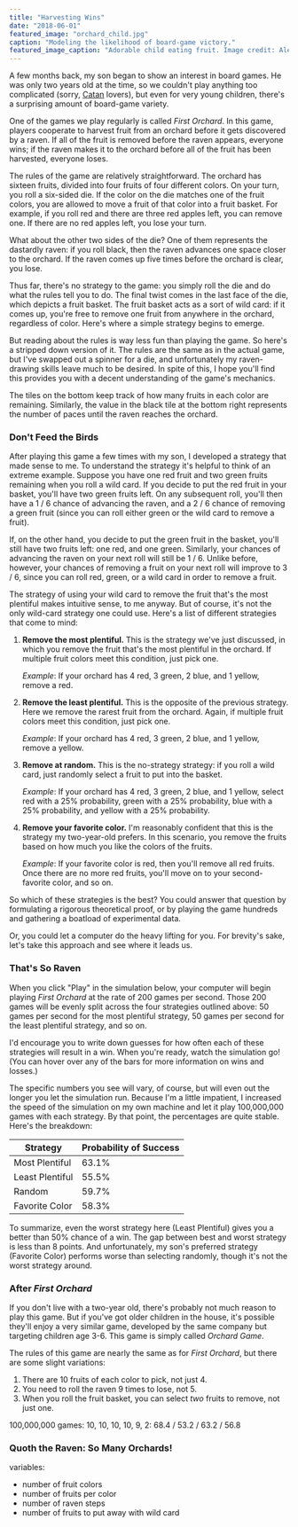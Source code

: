 ```yaml
---
title: "Harvesting Wins"
date: "2018-06-01"
featured_image: "orchard_child.jpg"
caption: "Modeling the likelihood of board-game victory."
featured_image_caption: "Adorable child eating fruit. Image credit: Alexas_Fotos on Pixabay."
---
```


A few months back, my son began to show an interest in board games. He was only two years old at the time, so we couldn't play anything too complicated (sorry, [Catan](https://en.wikipedia.org/wiki/Catan) lovers), but even for very young children, there's a surprising amount of board-game variety.

One of the games we play regularly is called _First Orchard_. In this game, players cooperate to harvest fruit from an orchard before it gets discovered by a raven. If all of the fruit is removed before the raven appears, everyone wins; if the raven makes it to the orchard before all of the fruit has been harvested, everyone loses.

<CaptionedImage caption="Box Art for First Orchard (Source: HABA USA)" width="70%" src="first_orchard.jpg" />

The rules of the game are relatively straightforward. The orchard has sixteen fruits, divided into four fruits of four different colors. On your turn, you roll a six-sided die. If the color on the die matches one of the fruit colors, you are allowed to move a fruit of that color into a fruit basket. For example, if you roll red and there are three red apples left, you can remove one. If there are no red apples left, you lose your turn.

What about the other two sides of the die? One of them represents the dastardly raven: if you roll black, then the raven advances one space closer to the orchard. If the raven comes up five times before the orchard is clear, you lose.

Thus far, there's no strategy to the game: you simply roll the die and do what the rules tell you to do. The final twist comes in the last face of the die, which depicts a fruit basket. The fruit basket acts as a sort of wild card: if it comes up, you're free to remove one fruit from anywhere in the orchard, regardless of color. Here's where a simple strategy begins to emerge.

But reading about the rules is way less fun than playing the game. So here's a stripped down version of it. The rules are the same as in the actual game, but I've swapped out a spinner for a die, and unfortunately my raven-drawing skills leave much to be desired. In spite of this, I hope you'll find this provides you with a decent understanding of the game's mechanics.

The tiles on the bottom keep track of how many fruits in each color are remaining. Similarly, the value in the black tile at the bottom right represents the number of paces until the raven reaches the orchard.

<OrchardGame caption="Figure 1: An online orchard game."/>

### Don't Feed the Birds

After playing this game a few times with my son, I developed a strategy that made sense to me. To understand the strategy it's helpful to think of an extreme example. Suppose you have one red fruit and two green fruits remaining when you roll a wild card. If you decide to put the red fruit in your basket, you'll have two green fruits left. On any subsequent roll, you'll then have a 1 / 6 chance of advancing the raven, and a 2 / 6 chance of removing a green fruit (since you can roll either green or the wild card to remove a fruit).

If, on the other hand, you decide to put the green fruit in the basket, you'll still have two fruits left: one red, and one green. Similarly, your chances of advancing the raven on your next roll will still be 1 / 6. Unlike before, however, your chances of removing a fruit on your next roll will improve to 3 / 6, since you can roll red, green, or a wild card in order to remove a fruit.

The strategy of using your wild card to remove the fruit that's the most plentiful makes intuitive sense, to me anyway. But of course, it's not the only wild-card strategy one could use. Here's a list of different strategies that come to mind:

1.  **Remove the most plentiful.** This is the strategy we've just discussed, in which you remove the fruit that's the most plentiful in the orchard. If multiple fruit colors meet this condition, just pick one.

    _Example_: If your orchard has 4 red, 3 green, 2 blue, and 1 yellow, remove a red.

2.  **Remove the least plentiful.** This is the opposite of the previous strategy. Here we remove the rarest fruit from the orchard. Again, if multiple fruit colors meet this condition, just pick one.

    _Example_: If your orchard has 4 red, 3 green, 2 blue, and 1 yellow, remove a yellow.

3.  **Remove at random.** This is the no-strategy strategy: if you roll a wild card, just randomly select a fruit to put into the basket.

    _Example_: If your orchard has 4 red, 3 green, 2 blue, and 1 yellow, select red with a 25% probability, green with a 25% probability, blue with a 25% probability, and yellow with a 25% probability.

4.  **Remove your favorite color.** I'm reasonably confident that this is the strategy my two-year-old prefers. In this scenario, you remove the fruits based on how much you like the colors of the fruits.

    _Example_: If your favorite color is red, then you'll remove all red fruits. Once there are no more red fruits, you'll move on to your second-favorite color, and so on.

So which of these strategies is the best? You could answer that question by formulating a rigorous theoretical proof, or by playing the game hundreds and gathering a boatload of experimental data.

Or, you could let a computer do the heavy lifting for you. For brevity's sake, let's take this approach and see where it leads us.

### That's So Raven

When you click "Play" in the simulation below, your computer will begin playing _First Orchard_ at the rate of 200 games per second. Those 200 games will be evenly split across the four strategies outlined above: 50 games per second for the most plentiful strategy, 50 games per second for the least plentiful strategy, and so on.

I'd encourage you to write down guesses for how often each of these strategies will result in a win. When you're ready, watch the simulation go! (You can hover over any of the bars for more information on wins and losses.)

<OrchardGameSimulation caption="Figure 2: Simulating multiple playthroughs of First Orchard."/>

The specific numbers you see will vary, of course, but will even out the longer you let the simulation run. Because I'm a little impatient, I increased the speed of the simulation on my own machine and let it play 100,000,000 games with each strategy. By that point, the percentages are quite stable. Here's the breakdown:

| Strategy        | Probability of Success |
| --------------- | ---------------------- |
| Most Plentiful  | 63.1%                  |
| Least Plentiful | 55.5%                  |
| Random          | 59.7%                  |
| Favorite Color  | 58.3%                  |

To summarize, even the worst strategy here (Least Plentiful) gives you a better than 50% chance of a win. The gap between best and worst strategy is less than 8 points. And unfortunately, my son's preferred strategy (Favorite Color) performs worse than selecting randomly, though it's not the worst strategy around.

### After _First Orchard_

If you don't live with a two-year old, there's probably not much reason to play this game. But if you've got older children in the house, it's possible they'll enjoy a very similar game, developed by the same company but targeting children age 3-6. This game is simply called _Orchard Game_.

The rules of this game are nearly the same as for _First Orchard_, but there are some slight variations:

1.  There are 10 fruits of each color to pick, not just 4.
2.  You need to roll the raven 9 times to lose, not 5.
3.  When you roll the fruit basket, you can select _two_ fruits to remove, not just one.

<OrchardGameSimulation caption="Figure 2: Simulating multiple playthroughs of Orchard." fruitCounts={[10,10,10,10]} ravenCount={9} wildCardCount={2}/>

100,000,000 games:
10, 10, 10, 10, 9, 2: 68.4 / 53.2 / 63.2 / 56.8

### Quoth the Raven: So Many Orchards!

variables:

* number of fruit colors
* number of fruits per color
* number of raven steps
* number of fruits to put away with wild card
